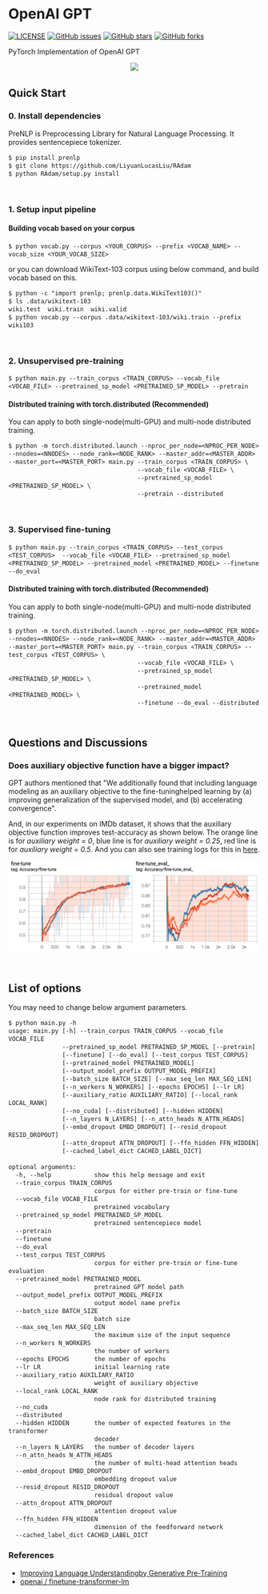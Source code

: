 # OpenAI GPT
[![LICENSE](https://img.shields.io/github/license/lyeoni/gpt-pytorch?style=flat-square)](https://github.com/lyeoni/gpt-pytorch/blob/master/LICENSE)
[![GitHub issues](https://img.shields.io/github/issues/lyeoni/gpt-pytorch?style=flat-square)](https://github.com/lyeoni/gpt-pytorch/issues)
[![GitHub stars](https://img.shields.io/github/stars/lyeoni/gpt-pytorch?style=flat-square&color=important)](https://github.com/lyeoni/gpt-pytorch/stargazers)
[![GitHub forks](https://img.shields.io/github/forks/lyeoni/gpt-pytorch?style=flat-square&color=blueviolet)](https://github.com/lyeoni/gpt-pytorch/network/members)

PyTorch Implementation of OpenAI GPT

<p align="center"><img width= 70 src="https://pytorch.org/assets/images/logo-icon.svg"></p>

## Quick Start
### 0. Install dependencies
PreNLP is Preprocessing Library for Natural Language Processing. It provides sentencepiece tokenizer.
```
$ pip install prenlp
$ git clone https://github.com/LiyuanLucasLiu/RAdam
$ python RAdam/setup.py install
```
<br>

### 1. Setup input pipeline

#### Building vocab based on your corpus
```
$ python vocab.py --corpus <YOUR_CORPUS> --prefix <VOCAB_NAME> --vocab_size <YOUR_VOCAB_SIZE>
```

or you can download WikiText-103 corpus using below command, and build vocab based on this.
```
$ python -c "import prenlp; prenlp.data.WikiText103()"
$ ls .data/wikitext-103
wiki.test  wiki.train  wiki.valid
$ python vocab.py --corpus .data/wikitext-103/wiki.train --prefix wiki103
```
<br>

### 2. Unsupervised pre-training
```
$ python main.py --train_corpus <TRAIN_CORPUS> --vocab_file <VOCAB_FILE> --pretrained_sp_model <PRETRAINED_SP_MODEL> --pretrain
```

#### Distributed training with torch.distributed (Recommended)
You can apply to both single-node(multi-GPU) and multi-node distributed training.
```
$ python -m torch.distributed.launch --nproc_per_node=<NPROC_PER_NODE> --nnodes=<NNODES> --node_rank=<NODE_RANK> --master_addr=<MASTER_ADDR> --master_port=<MASTER_PORT> main.py --train_corpus <TRAIN_CORPUS> \
                                    --vocab_file <VOCAB_FILE> \
                                    --pretrained_sp_model <PRETRAINED_SP_MODEL> \
                                    --pretrain --distributed
```
<br>

### 3. Supervised fine-tuning
```
$ python main.py --train_corpus <TRAIN_CORPUS> --test_corpus <TEST_CORPUS>  --vocab_file <VOCAB_FILE> --pretrained_sp_model <PRETRAINED_SP_MODEL> --pretrained_model <PRETRAINED_MODEL> --finetune --do_eval
```

#### Distributed training with torch.distributed (Recommended)
You can apply to both single-node(multi-GPU) and multi-node distributed training.
```
$ python -m torch.distributed.launch --nproc_per_node=<NPROC_PER_NODE> --nnodes=<NNODES> --node_rank=<NODE_RANK> --master_addr=<MASTER_ADDR> --master_port=<MASTER_PORT> main.py --train_corpus <TRAIN_CORPUS> --test_corpus <TEST_CORPUS> \
                                    --vocab_file <VOCAB_FILE> \
                                    --pretrained_sp_model <PRETRAINED_SP_MODEL> \
                                    --pretrained_model <PRETRAINED_MODEL> \
                                    --finetune --do_eval --distributed
```
<br>

## Questions and Discussions
### Does auxiliary objective function have a bigger impact?
GPT authors mentioned that "We additionally found that including language modeling as an auxiliary objective to the fine-tuninghelped learning by (a) improving generalization of the supervised model, and (b) accelerating convergence".

And, in our experiments on IMDb dataset, it shows that the auxiliary objective function improves test-accuracy as shown below.
The orange line is for _auxiliary weight = 0_, blue line is for _auxiliary weight = 0.25_, red line is for _auxiliary weight = 0.5_. And you can also see training logs for this in [here](https://github.com/lyeoni/gpt-pytorch/tree/master/logs).
<p align="center"><img width= 700 src="logs/tensorboard-visualization.png"></p>
<br>

## List of options
You may need to change below argument parameters.
```
$ python main.py -h
usage: main.py [-h] --train_corpus TRAIN_CORPUS --vocab_file VOCAB_FILE
               --pretrained_sp_model PRETRAINED_SP_MODEL [--pretrain]
               [--finetune] [--do_eval] [--test_corpus TEST_CORPUS]
               [--pretrained_model PRETRAINED_MODEL]
               [--output_model_prefix OUTPUT_MODEL_PREFIX]
               [--batch_size BATCH_SIZE] [--max_seq_len MAX_SEQ_LEN]
               [--n_workers N_WORKERS] [--epochs EPOCHS] [--lr LR]
               [--auxiliary_ratio AUXILIARY_RATIO] [--local_rank LOCAL_RANK]
               [--no_cuda] [--distributed] [--hidden HIDDEN]
               [--n_layers N_LAYERS] [--n_attn_heads N_ATTN_HEADS]
               [--embd_dropout EMBD_DROPOUT] [--resid_dropout RESID_DROPOUT]
               [--attn_dropout ATTN_DROPOUT] [--ffn_hidden FFN_HIDDEN]
               [--cached_label_dict CACHED_LABEL_DICT]

optional arguments:
  -h, --help            show this help message and exit
  --train_corpus TRAIN_CORPUS
                        corpus for either pre-train or fine-tune
  --vocab_file VOCAB_FILE
                        pretrained vocabulary
  --pretrained_sp_model PRETRAINED_SP_MODEL
                        pretrained sentencepiece model
  --pretrain
  --finetune
  --do_eval
  --test_corpus TEST_CORPUS
                        corpus for either pre-train or fine-tune evaluation
  --pretrained_model PRETRAINED_MODEL
                        pretrained GPT model path
  --output_model_prefix OUTPUT_MODEL_PREFIX
                        output model name prefix
  --batch_size BATCH_SIZE
                        batch size
  --max_seq_len MAX_SEQ_LEN
                        the maximum size of the input sequence
  --n_workers N_WORKERS
                        the number of workers
  --epochs EPOCHS       the number of epochs
  --lr LR               initial learning rate
  --auxiliary_ratio AUXILIARY_RATIO
                        weight of auxiliary objective
  --local_rank LOCAL_RANK
                        node rank for distributed training
  --no_cuda
  --distributed
  --hidden HIDDEN       the number of expected features in the transformer
                        decoder
  --n_layers N_LAYERS   the number of decoder layers
  --n_attn_heads N_ATTN_HEADS
                        the number of multi-head attention heads
  --embd_dropout EMBD_DROPOUT
                        embedding dropout value
  --resid_dropout RESID_DROPOUT
                        residual dropout value
  --attn_dropout ATTN_DROPOUT
                        attention dropout value
  --ffn_hidden FFN_HIDDEN
                        dimension of the feedforward network
  --cached_label_dict CACHED_LABEL_DICT
```

### References
- [Improving Language Understandingby Generative Pre-Training](https://s3-us-west-2.amazonaws.com/openai-assets/research-covers/language-unsupervised/language_understanding_paper.pdf)
- [openai / finetune-transformer-lm](https://github.com/openai/finetune-transformer-lm)